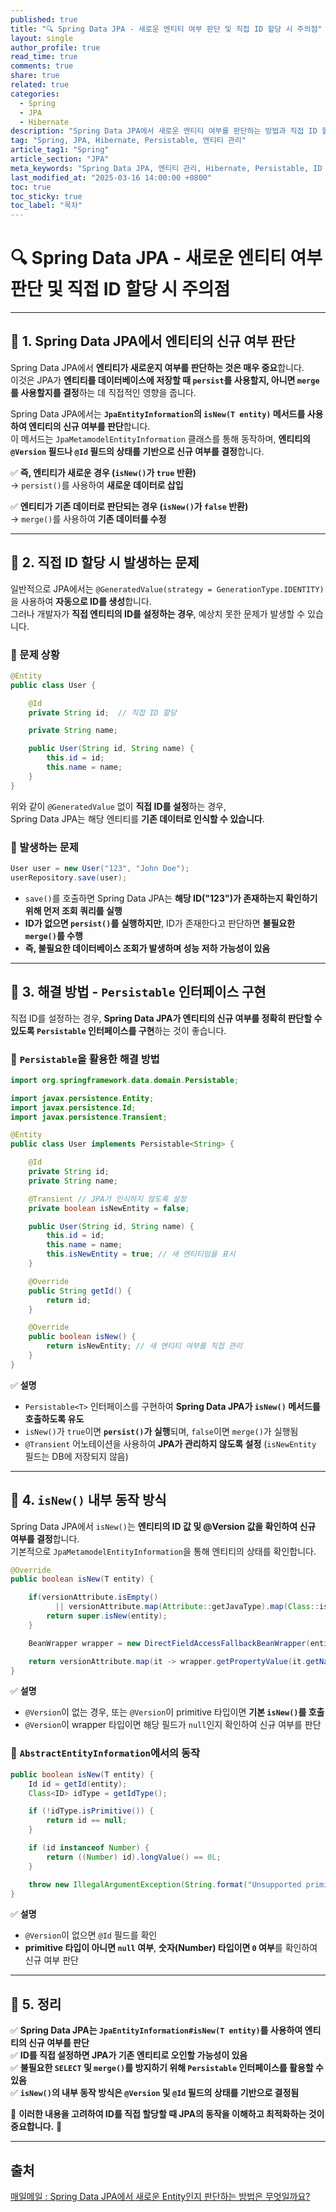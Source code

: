 ```yaml
---
published: true
title: "🔍 Spring Data JPA - 새로운 엔티티 여부 판단 및 직접 ID 할당 시 주의점"
layout: single
author_profile: true
read_time: true
comments: true
share: true
related: true
categories:
  - Spring
  - JPA
  - Hibernate
description: "Spring Data JPA에서 새로운 엔티티 여부를 판단하는 방법과 직접 ID 할당 시 발생할 수 있는 문제점 및 해결 방법"
tag: "Spring, JPA, Hibernate, Persistable, 엔티티 관리"
article_tag1: "Spring"
article_section: "JPA"
meta_keywords: "Spring Data JPA, 엔티티 관리, Hibernate, Persistable, ID 할당"
last_modified_at: "2025-03-16 14:00:00 +0800"
toc: true
toc_sticky: true
toc_label: "목차"
---
```


# **🔍 Spring Data JPA - 새로운 엔티티 여부 판단 및 직접 ID 할당 시 주의점**

---

## **📌 1. Spring Data JPA에서 엔티티의 신규 여부 판단**

Spring Data JPA에서 **엔티티가 새로운지 여부를 판단하는 것은 매우 중요**합니다.  
이것은 JPA가 **엔티티를 데이터베이스에 저장할 때 `persist`를 사용할지, 아니면 `merge`를 사용할지를 결정**하는 데 직접적인 영향을 줍니다.

Spring Data JPA에서는 **`JpaEntityInformation`의 `isNew(T entity)` 메서드를 사용하여 엔티티의 신규 여부를 판단**합니다.  
이 메서드는 `JpaMetamodelEntityInformation` 클래스를 통해 동작하며, **엔티티의 `@Version` 필드나 `@Id` 필드의 상태를 기반으로 신규 여부를 결정**합니다.

✅ **즉, 엔티티가 새로운 경우 (`isNew()`가 `true` 반환)**  
→ `persist()`를 사용하여 **새로운 데이터로 삽입**

✅ **엔티티가 기존 데이터로 판단되는 경우 (`isNew()`가 `false` 반환)**  
→ `merge()`를 사용하여 **기존 데이터를 수정**

---

## **📌 2. 직접 ID 할당 시 발생하는 문제**

일반적으로 JPA에서는 `@GeneratedValue(strategy = GenerationType.IDENTITY)`을 사용하여 **자동으로 ID를 생성**합니다.  
그러나 개발자가 **직접 엔티티의 ID를 설정하는 경우**, 예상치 못한 문제가 발생할 수 있습니다.

### **🔹 문제 상황**

```java
@Entity
public class User {

    @Id
    private String id;  // 직접 ID 할당

    private String name;

    public User(String id, String name) {
        this.id = id;
        this.name = name;
    }
}
```

위와 같이 `@GeneratedValue` 없이 **직접 ID를 설정**하는 경우,  
Spring Data JPA는 해당 엔티티를 **기존 데이터로 인식할 수 있습니다**.

### **🔹 발생하는 문제**

```java
User user = new User("123", "John Doe");
userRepository.save(user);
```

- `save()`를 호출하면 Spring Data JPA는 **해당 ID("123")가 존재하는지 확인하기 위해 먼저 조회 쿼리를 실행**
- **ID가 없으면 `persist()`를 실행하지만**, ID가 존재한다고 판단하면 **불필요한 `merge()`를 수행**
- **즉, 불필요한 데이터베이스 조회가 발생하며 성능 저하 가능성이 있음**

---

## **📌 3. 해결 방법 - `Persistable` 인터페이스 구현**

직접 ID를 설정하는 경우, **Spring Data JPA가 엔티티의 신규 여부를 정확히 판단할 수 있도록 `Persistable` 인터페이스를 구현**하는 것이 좋습니다.

### **🔹 `Persistable`을 활용한 해결 방법**

```java
import org.springframework.data.domain.Persistable;

import javax.persistence.Entity;
import javax.persistence.Id;
import javax.persistence.Transient;

@Entity
public class User implements Persistable<String> {

    @Id
    private String id;
    private String name;

    @Transient // JPA가 인식하지 않도록 설정
    private boolean isNewEntity = false;

    public User(String id, String name) {
        this.id = id;
        this.name = name;
        this.isNewEntity = true; // 새 엔티티임을 표시
    }

    @Override
    public String getId() {
        return id;
    }

    @Override
    public boolean isNew() {
        return isNewEntity; // 새 엔티티 여부를 직접 관리
    }
}
```

✅ **설명**

- `Persistable<T>` 인터페이스를 구현하여 **Spring Data JPA가 `isNew()` 메서드를 호출하도록 유도**
- `isNew()`가 `true`이면 **`persist()`가 실행**되며, `false`이면 `merge()`가 실행됨
- `@Transient` 어노테이션을 사용하여 **JPA가 관리하지 않도록 설정** (`isNewEntity` 필드는 DB에 저장되지 않음)

---

## **📌 4. `isNew()` 내부 동작 방식**

Spring Data JPA에서 `isNew()`는 **엔티티의 ID 값 및 @Version 값을 확인하여 신규 여부를 결정**합니다.  
기본적으로 `JpaMetamodelEntityInformation`을 통해 엔티티의 상태를 확인합니다.

```java
@Override
public boolean isNew(T entity) {

    if(versionAttribute.isEmpty()
          || versionAttribute.map(Attribute::getJavaType).map(Class::isPrimitive).orElse(false)) {
        return super.isNew(entity);
    }

    BeanWrapper wrapper = new DirectFieldAccessFallbackBeanWrapper(entity);

    return versionAttribute.map(it -> wrapper.getPropertyValue(it.getName()) == null).orElse(true);
}
```

✅ **설명**

- `@Version`이 없는 경우, 또는 `@Version`이 primitive 타입이면 **기본 `isNew()`를 호출**
- `@Version`이 wrapper 타입이면 해당 필드가 `null`인지 확인하여 신규 여부를 판단

### **🔹 `AbstractEntityInformation`에서의 동작**

```java
public boolean isNew(T entity) {
    Id id = getId(entity);
    Class<ID> idType = getIdType();

    if (!idType.isPrimitive()) {
        return id == null;
    }

    if (id instanceof Number) {
        return ((Number) id).longValue() == 0L;
    }

    throw new IllegalArgumentException(String.format("Unsupported primitive id type %s", idType));
}
```

✅ **설명**

- `@Version`이 없으면 `@Id` 필드를 확인
- **primitive 타입이 아니면 `null` 여부**, **숫자(Number) 타입이면 `0` 여부**를 확인하여 신규 여부 판단

---

## **📌 5. 정리**

✅ **Spring Data JPA는 `JpaEntityInformation#isNew(T entity)`를 사용하여 엔티티의 신규 여부를 판단**  
✅ **ID를 직접 설정하면 JPA가 기존 엔티티로 오인할 가능성이 있음**  
✅ **불필요한 `SELECT` 및 `merge()`를 방지하기 위해 `Persistable` 인터페이스를 활용할 수 있음**  
✅ **`isNew()`의 내부 동작 방식은 `@Version` 및 `@Id` 필드의 상태를 기반으로 결정됨**

📌 **이러한 내용을 고려하여 ID를 직접 할당할 때 JPA의 동작을 이해하고 최적화하는 것이 중요합니다.** 🚀

---

## 출처

<a href="https://www.maeil-mail.kr/question/27">매일메일 : Spring Data JPA에서 새로운 Entity인지 판단하는 방법은 무엇일까요?</a>
